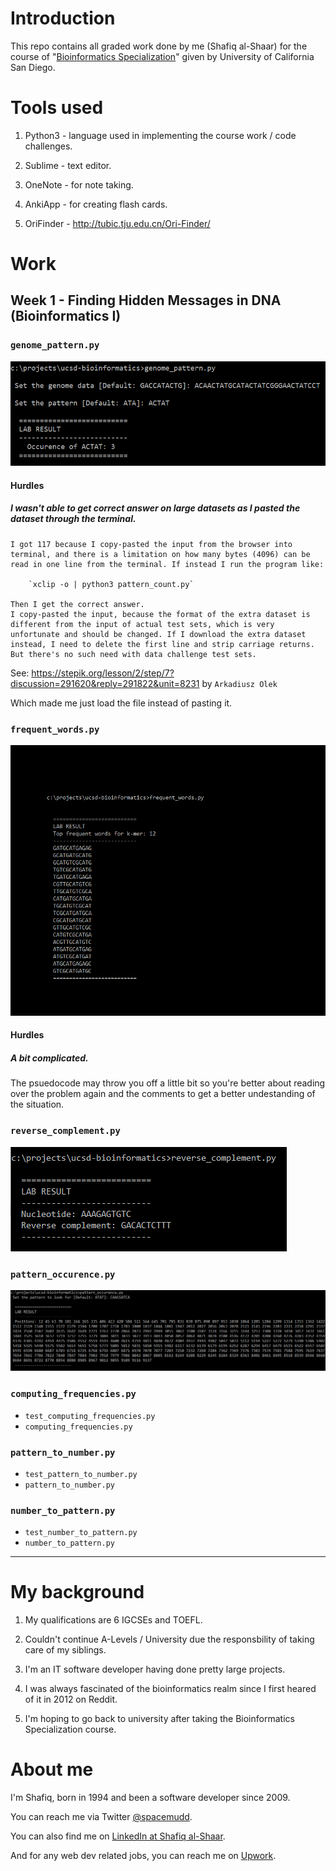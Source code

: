 # Introduction

This repo contains all graded work done by me (Shafiq al-Shaar) for the course of "[Bioinformatics Specialization](https://www.coursera.org/specializations/bioinformatics)" given by University of California San Diego.

# Tools used

1. Python3 - language used in implementing the course work / code challenges.

2. Sublime - text editor.

2. OneNote - for note taking.

3. AnkiApp - for creating flash cards.

4. OriFinder - http://tubic.tju.edu.cn/Ori-Finder/

# Work

## Week 1 - Finding Hidden Messages in DNA (Bioinformatics I)

### `genome_pattern.py`

![Running genome_pattern.py](https://github.com/spacemudd/ucsd-bioinformatics/blob/master/genome_pattern.png)

#### Hurdles

##### I wasn't able to get correct answer on large datasets as I pasted the dataset through the terminal.

	I got 117 because I copy-pasted the input from the browser into terminal, and there is a limitation on how many bytes (4096) can be read in one line from the terminal. If instead I run the program like:

		`xclip -o | python3 pattern_count.py`

	Then I get the correct answer.
	I copy-pasted the input, because the format of the extra dataset is different from the input of actual test sets, which is very unfortunate and should be changed. If I download the extra dataset instead, I need to delete the first line and strip carriage returns. But there's no such need with data challenge test sets.

See: https://stepik.org/lesson/2/step/7?discussion=291620&reply=291822&unit=8231 by `Arkadiusz Olek`

Which made me just load the file instead of pasting it.

### `frequent_words.py`

![Running frequent_words.py](https://github.com/spacemudd/ucsd-bioinformatics/blob/master/frequent_words.png)

#### Hurdles

##### A bit complicated.

The psuedocode may throw you off a little bit so you're better about reading over the problem again and the comments to get a better undestanding of the situation.

### `reverse_complement.py`

![Running reverse_complement.py](https://github.com/spacemudd/ucsd-bioinformatics/blob/master/reverse_complement.png)

### `pattern_occurence.py`

![Running pattern_occurence.py](https://github.com/spacemudd/ucsd-bioinformatics/blob/master/pattern_occurence.png)

### `computing_frequencies.py`

- `test_computing_frequencies.py`
- `computing_frequencies.py`

### `pattern_to_number.py`

- `test_pattern_to_number.py`
- `pattern_to_number.py`

### `number_to_pattern.py`

- `test_number_to_pattern.py`
- `number_to_pattern.py`

---

# My background

1. My qualifications are 6 IGCSEs and TOEFL.

2. Couldn't continue A-Levels / University due the responsbility of taking care of my siblings.

3. I'm an IT software developer having done pretty large projects.

4. I was always fascinated of the bioinformatics realm since I first heared of it in 2012 on Reddit.

5. I'm hoping to go back to university after taking the Bioinformatics Specialization course.

# About me

I'm Shafiq, born in 1994 and been a software developer since 2009.

You can reach me via Twitter [@spacemudd](https://twitter.com/spacemudd).

You can also find me on [LinkedIn at Shafiq al-Shaar](https://www.linkedin.com/in/shafiq-alshaar/).

And for any web dev related jobs, you can reach me on [Upwork](https://www.upwork.com/freelancers/~016a784ba169116514).

